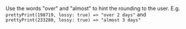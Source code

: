 Use the words "over" and "almost" to hint the rounding to the user. E.g. ```prettyPrint(198719, lossy: true) => "over 2 days"``` and ```prettyPrint(233280, lossy: true) => "almost 3 days"```